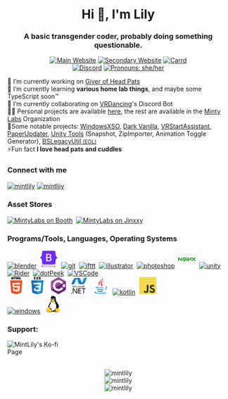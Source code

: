 <h1 align="center">Hi 👋, I'm Lily</h1>
<h3 align="center">A basic transgender coder, probably doing something questionable.</h3>

<p align="center">
	<a href="https://MintLily.lgbt" target="_blank"><img alt="Main Website" src="https://img.shields.io/website?label=MintLily.lgbt&style=for-the-badge&url=https%3A%2F%2FMintLily.lgbt" /></a>
	<a href="https://mintylabs.dev" target="_blank"><img alt="Secondary Website" src="https://img.shields.io/website?label=mintylabs.dev&style=for-the-badge&url=https%3A%2F%2Fmintylabs.dev" /></a>
	<a href="https://mili.lgbt" target="_blank"><img alt="Carrd" src="https://img.shields.io/website?label=mili.lgbt&style=for-the-badge&url=https%3A%2F%2Fmili.lgbt" /></a>
	<br>
	<a href="https://discord.com/users/167335587488071682" target="_blank"><img alt="Discord" src="https://img.shields.io/static/v1?label=Discord&message=mintlily&style=for-the-badge&logo=appveyor&color=7289DA&logo=Discord" /></a>
	<a href="https://mili.lgbt/pronouns/@MintLily" target="_blank"><img alt="Pronouns: she/her" src="https://img.shields.io/static/v1?label=Pronouns&message=she/her&color=E6A1FF&style=for-the-badge" /><a/>
</p>

<p>
	🔭 I’m currently working on <a href="https://github.com/Minty-Labs/Giver-of-Head-Pats" target="_blank">Giver of Head Pats</a><br>
	🌱 I’m currently learning <b>various home lab things</b>, and maybe some TypeScript soon™<br>
	👯 I’m currently collaborating on <a href="https://vrdancing.club/?ref=GitHub%3A%20%40MintLily" target="_blank">VRDancing</a>'s Discord Bot<br>
	👨‍💻 Personal projects are available <a href="https://github.com/MintLily?tab=repositories" target="_blank">here</a>, the rest are available in the <a href="https://github.com/Minty-Labs" target="_blank">Minty Labs</a> Organization<br>
	📜Some notable projects: <a href="https://github.com/Minty-Labs/WindowsXSO" target="_blank">WindowsXSO</a>, <a href="https://github.com/MintLily/Dark-Vanilla" target="_blank">Dark Vanilla</a>, <a href="https://github.com/MintLily/VRStartAssistant" target="_blank">VRStartAssistant</a>, <a href="https://github.com/Minty-Labs/PaperUpdater" target="_blank">PaperUpdater</a>, <a href="https://github.com/Minty-Labs/Unity-Tools" target="_blank">Unity Tools</a> (Snapshot, ZipImporter, Animation Toggle Generator), <a href="https://github.com/MintLily/BSLegacyUtil" target="_blank">BSLegacyUtil <small>(EOL)</small></a><br>
	⚡Fun fact <b>I love head pats and cuddles</b><br>
</p>

<h3 align="left">Connect with me</h3>
<p align="left">
	<a href="https://discord.gg/Qg9eVB34sq" target="blank"><img align="center" src="https://i.mintlily.lgbt/DiscordLogo.png" alt="mintlily" height="40" width="40" /></a>
	<a href="https://x.com/mintliiy?ref=GitHub%3A%20%40MintLily" target="blank"><img align="center" src="https://raw.githubusercontent.com/rahuldkjain/github-profile-readme-generator/master/src/images/icons/Social/twitter.svg" alt="mintliiy" height="30" width="40" /></a>
</p>

<h3 align="left">Asset Stores</h3>
<p align="left">
	<a href="https://mintylabs.booth.pm/?ref=GitHub%3A%20%40MintLily" target="blank"><img align="center" src="https://img.mili.lgbt/booth-icon.jpg" alt="MintyLabs on Booth" height="40" width="40" /></a>
	<!-- &nbsp;<a href="https://mintylabs.gumroad.com/" target="blank"><img align="center" src="https://img.mili.lgbt/gumroad-1024x1024.png" alt="MintyLabs on Gumroad" height="40" width="40" /></a> -->
	&nbsp;<a href="https://jinxxy.com/MintLily?ref=GitHub%3A%20%40MintLily" target="blank"><img align="center" src="https://img.mili.lgbt/Jinxxy-icon.png" alt="MintyLabs on Jinxxy" height="40" width="40" /></a>
</p>

<h3 align="left">Programs/Tools, Languages, Operating Systems</h3>
<p>
	<a href="https://www.blender.org/" target="_blank" rel="noreferrer"><img src="https://download.blender.org/branding/community/blender_community_badge_white.svg" alt="blender" width="40" height="40"/></a>
	&nbsp;<a href="https://getbootstrap.com" target="_blank" rel="noreferrer"><img src="https://raw.githubusercontent.com/devicons/devicon/master/icons/bootstrap/bootstrap-plain-wordmark.svg" alt="bootstrap" width="40" height="40"/></a>
	&nbsp;<a href="https://git-scm.com/" target="_blank" rel="noreferrer"><img src="https://www.vectorlogo.zone/logos/git-scm/git-scm-icon.svg" alt="git" width="40" height="40"/></a>
	&nbsp;<a href="https://ifttt.com/" target="_blank" rel="noreferrer"><img src="https://www.vectorlogo.zone/logos/ifttt/ifttt-ar21.svg" alt="ifttt" width="40" height="40"/></a>
	&nbsp;<a href="https://www.adobe.com/in/products/illustrator.html" target="_blank" rel="noreferrer"><img src="https://img.mili.lgbt/Illustrator.png" alt="illustrator" width="40" height="40"/></a>
	&nbsp;<a href="https://www.photoshop.com/en" target="_blank" rel="noreferrer"><img src="https://img.mili.lgbt/Photoshop.png" alt="photoshop" width="40" height="40"/></a>
	&nbsp;<a href="https://www.nginx.com" target="_blank" rel="noreferrer"><img src="https://raw.githubusercontent.com/devicons/devicon/master/icons/nginx/nginx-original.svg" alt="nginx" width="40" height="40"/></a>
	&nbsp;<a href="https://unity.com/" target="_blank" rel="noreferrer"><img src="https://img.mili.lgbt/unity3d-logo.png" alt="unity" width="40" height="40"/></a>
	&nbsp;<a href="https://jb.gg/OpenSourceSupport?ref=GitHub%3A%20%40MintLily" target="_blank" rel="noreferrer"><img src="https://resources.jetbrains.com/storage/products/company/brand/logos/Rider_icon.svg" alt="Rider" width="40" height="40"/></a>
	&nbsp;<a href="https://jb.gg/OpenSourceSupport?ref=GitHub%3A%20%40MintLily" target="_blank" rel="noreferrer"><img src="https://resources.jetbrains.com/storage/products/company/brand/logos/dotPeek_icon.svg" alt="dotPeek" width="40" height="40"/></a>
	&nbsp;<a href="https://code.visualstudio.com/" target="_blank" rel="noreferrer"><img src="https://user-images.githubusercontent.com/674621/71187801-14e60a80-2280-11ea-94c9-e56576f76baf.png" alt="VSCode" width="40" height="40"/></a>
	<br />
	<a href="https://www.w3.org/html/" target="_blank" rel="noreferrer"><img src="https://raw.githubusercontent.com/devicons/devicon/master/icons/html5/html5-original-wordmark.svg" alt="html5" width="40" height="40"/></a>
	&nbsp;<a href="https://www.w3schools.com/css/" target="_blank" rel="noreferrer"><img src="https://raw.githubusercontent.com/devicons/devicon/master/icons/css3/css3-original-wordmark.svg" alt="css3" width="40" height="40"/></a>
	&nbsp;<a href="https://www.w3schools.com/cs/" target="_blank" rel="noreferrer"><img src="https://raw.githubusercontent.com/devicons/devicon/master/icons/csharp/csharp-original.svg" alt="csharp" width="40" height="40"/></a>
	&nbsp;<a href="https://dotnet.microsoft.com/" target="_blank" rel="noreferrer"><img src="https://raw.githubusercontent.com/devicons/devicon/master/icons/dot-net/dot-net-original-wordmark.svg" alt="dotnet" width="40" height="40"/></a>
	&nbsp;<a href="https://www.java.com" target="_blank" rel="noreferrer"><img src="https://raw.githubusercontent.com/devicons/devicon/master/icons/java/java-original.svg" alt="java" width="40" height="40"/></a>
	&nbsp;<a href="https://kotlinlang.org" target="_blank" rel="noreferrer"><img src="https://www.vectorlogo.zone/logos/kotlinlang/kotlinlang-icon.svg" alt="kotlin" width="40" height="40"/></a>
	&nbsp;<a href="https://developer.mozilla.org/en-US/docs/Web/JavaScript" target="_blank" rel="noreferrer"><img src="https://raw.githubusercontent.com/devicons/devicon/master/icons/javascript/javascript-original.svg" alt="javascript" width="40" height="40"/></a>
	<br />
	<a href="https://www.microsoft.com/windows/" target="_blank" rel="noreferrer"><img src="https://img.mili.lgbt/win.svg" alt="windows" width="40" height="40"/></a>
	&nbsp;<a href="https://www.linux.org/" target="_blank" rel="noreferrer"><img src="https://raw.githubusercontent.com/devicons/devicon/master/icons/linux/linux-original.svg" alt="linux" width="40" height="40"/></a>
</p>

<h3 align="left">Support:</h3>
<p>
	<a href="https://ko-fi.com/MintLily?ref=GitHub%3A%20%40MintLily"><img align="left" src="https://cdn.ko-fi.com/cdn/kofi3.png?v=3" width="150" alt="MintLily's Ko-fi Page" /></a>
</p>
<br />
<br />

<p align="center"><br />
    <img src="https://github-readme-stats.vercel.app/api/top-langs?username=mintlily&count_private=true&show_icons=true&theme=dracula&title_color=EECCE0&text_color=eeeeee&bg_color=191F22&hide_border=true&locale=en&layout=compact" alt="mintlily" />
    <br />
    <img src="https://github-readme-stats.vercel.app/api?username=mintlily&count_private=true&show_icons=false&theme=dracula&title_color=EECCE0&text_color=eeeeee&bg_color=191F22&hide_border=true&locale=en" alt="mintlily" />
    <br />
    <img src="https://komarev.com/ghpvc/?username=mintlily&label=Profile%20views&color=906D92&style=flat-square" alt="mintlily" />
</p>
